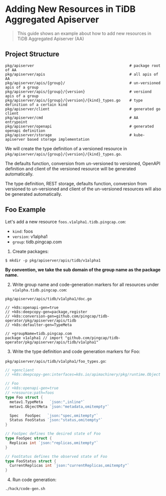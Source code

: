 # Adding New Resources in TiDB Aggregated Apiserver

> This guide shows an example about how to add new resources in TiDB Aggregated Apiserver (AA)

## Project Structure

```shell
pkg/apiserver                                           # package root of AA
pkg/apiserver/apis                                      # all apis of AA
pkg/apiserver/apis/{group}/                             # un-versioned apis of a group
pkg/apiserver/apis/{group}/{version}                    # versiond apis of a group
pkg/apiserver/apis/{group}/{version}/{kind}_types.go    # type definition of a certain kind
pkg/apiserver/client                                    # generated go client
pkg/apiserver/cmd                                       # AA entrypoint
pkg/apiserver/openapi                                   # generated openapi definition
pkg/apiserver/storage                                   # kube-apiserver based storage implementation
```

We will create the type definition of a versioned resource in `pkg/apiserver/apis/{group}/{version}/{kind}_types.go`.

The defaults function, conversion from un-versioned to versioned, OpenAPI definition and client of the versioned resource will be generated automatically.

The type definition, REST storage, defaults function, conversion from versioned to un-versioned and client of the un-versioned resources will also be generated automatically.

## Foo Example

Let's add a new resource `foos.v1alpha1.tidb.pingcap.com`:

- `kind`: foos
- `version`: v1alpha1
- `group`: tidb.pingcap.com

1. Create packages:

  ```shell
  $ mkdir -p pkg/apiserver/apis/tidb/v1alpha1
  ```
  
  **By convention, we take the sub domain of the group name as the package name.**

2. Write group name and code-generation markers for all resources under `v1alpha.tidb.pingcap.com`:

  `pkg/apiserver/apis/tidb/v1alpha1/doc.go`

  ```
  // +k8s:openapi-gen=true
  // +k8s:deepcopy-gen=package,register
  // +k8s:conversion-gen=github.com/pingcap/tidb-operator/pkg/apiserver/apis/tidb
  // +k8s:defaulter-gen=TypeMeta
  
  // +groupName=tidb.pingcap.com
  package v1alpha1 // import "github.com/pingcap/tidb-operator/pkg/apiserver/apis/tidb/v1alpha1"
  ```
  
3. Write the type definition and code generation markers for Foo:

  `pkg/apiserver/apis/tidb/v1alpha1/foo_types.go`:
  
  ```go
  // +genclient
  // +k8s:deepcopy-gen:interfaces=k8s.io/apimachinery/pkg/runtime.Object
  
  // Foo
  // +k8s:openapi-gen=true
  // +resource:path=foos
  type Foo struct {
  	metav1.TypeMeta   `json:",inline"`
  	metav1.ObjectMeta `json:"metadata,omitempty"`
  
  	Spec   FooSpec   `json:"spec,omitempty"`
  	Status FooStatus `json:"status,omitempty"`
  }
  
  // FooSpec defines the desired state of Foo
  type FooSpec struct {
  	Replicas int `json:"replicas,omitempty"`
  }
  
  // FooStatus defines the observed state of Foo
  type FooStatus struct {
  	CurrentReplicas int `json:"currentReplicas,omitempty"`
  }
  ```

4. Run code generation:

  ```
  ./hack/code-gen.sh
  ```

